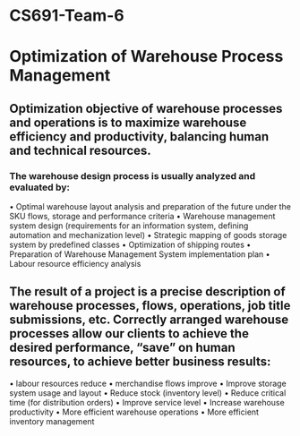 # CS691-Team-6
# Optimization of Warehouse Process Management
## Optimization objective of warehouse processes and operations is to maximize warehouse efficiency and productivity, balancing human and technical resources.
### The warehouse design process is usually analyzed and evaluated by:
•	Optimal warehouse layout analysis and preparation of the future under the SKU flows, storage and performance criteria
•	Warehouse management system design (requirements for an information system, defining automation and mechanization level)
•	Strategic mapping of goods storage system by predefined classes
•	Optimization of shipping routes
•	Preparation of Warehouse Management System implementation plan
•	Labour resource efficiency analysis
## The result of a project is a precise description of warehouse processes, flows, operations, job title submissions, etc. Correctly arranged warehouse processes allow our clients to achieve the desired performance, “save” on human resources, to achieve better business results:
•	labour resources reduce
•	merchandise flows improve
•	Improve storage system usage and layout
•	Reduce stock (inventory level)
•	Reduce critical time (for distribution orders)
•	Improve service level
•	Increase warehouse productivity
•	More efficient warehouse operations
•	More efficient inventory management

